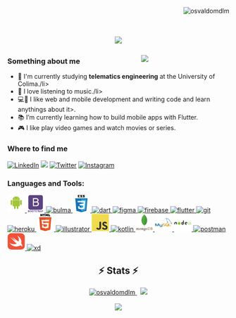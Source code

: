 <p align="right"> <img src="https://komarev.com/ghpvc/?username=osvaldomdlm&label=Profile%20views&color=0e75b6&style=flat" alt="osvaldomdlm" /> </p>

<h1 align="center">
  <a href="https://git.io/typing-svg">
    <img src="https://readme-typing-svg.herokuapp.com?color=%233BBAF7&size=30&width=420&lines=Hi+%F0%9F%91%8B+This+is+Osvaldo!;Nice+to+meet+you+++">
  </a>
</h1>

<img align="right" width="200" src="https://user-images.githubusercontent.com/62674782/139376849-99363663-f712-4f9a-9da9-b43a3727e934.png">

<h3>Something about me</h3>
<ul>
<li>🧐  I'm currently studying <strong>telematics engineering</strong> at the University of Colima./li>
<li>🎵 I love listening to music./li>
<li>💻📱 I like web and mobile development and writing code and learn anythings about it>.</li>
<li>📚 I’m currently learning how to build mobile apps with Flutter.</li>
<li>🎮 I like play video games and watch movies or series.</li>
</ul>


<h3 align="left">Where to find me</h3>
<p align="left">
<a href="https://www.linkedin.com/in/osvaldo-medina-30a59518b/" title="LinkedIn Profile"><img  height="30" width="40" alt="LinkedIn" src="https://raw.githubusercontent.com/rahuldkjain/github-profile-readme-generator/master/src/images/icons/Social/linked-in-alt.svg"></a>
<a href="mailto:osvaldo.benjamin31@gmail.com" title="Mail"><img width="30" src="https://upload.wikimedia.org/wikipedia/commons/4/4e/Mail_%28iOS%29.svg"></a>
<a href="https://twitter.com/intent/tweet?text=Wow:&url=https%3A%2F%2Fwww.linkedin.com%2Fin%2Fosvaldo-medina-30a59518b%2F"><img  height="30" width="40" alt="Twitter" src="https://raw.githubusercontent.com/rahuldkjain/github-profile-readme-generator/master/src/images/icons/Social/twitter.svg"></a>
 <a href="https://www.instagram.com/delamoraosvaldo/" title="Instagram Profile"><img  height="30" width="40" alt="Instagram"  src="https://raw.githubusercontent.com/rahuldkjain/github-profile-readme-generator/master/src/images/icons/Social/instagram.svg"></a>
</p>

<h3 align="left">Languages and Tools:</h3>
<p align="left"> 
<a href="https://developer.android.com" target="_blank"> <img src="https://raw.githubusercontent.com/devicons/devicon/master/icons/android/android-original-wordmark.svg" alt="android" width="40" height="40"/> </a><a href="https://getbootstrap.com" target="_blank"> <img src="https://raw.githubusercontent.com/devicons/devicon/master/icons/bootstrap/bootstrap-plain-wordmark.svg" alt="bootstrap" width="40" height="40"/> </a> <a href="https://bulma.io/" target="_blank"> <img src="https://raw.githubusercontent.com/gilbarbara/logos/804dc257b59e144eaca5bc6ffd16949752c6f789/logos/bulma.svg" alt="bulma" width="40" height="40"/> </a> <a href="https://www.w3schools.com/css/" target="_blank"> <img src="https://raw.githubusercontent.com/devicons/devicon/master/icons/css3/css3-original-wordmark.svg" alt="css3" width="40" height="40"/> </a> <a href="https://dart.dev" target="_blank"> <img src="https://www.vectorlogo.zone/logos/dartlang/dartlang-icon.svg" alt="dart" width="40" height="40"/> </a> <a href="https://www.figma.com/" target="_blank"> <img src="https://www.vectorlogo.zone/logos/figma/figma-icon.svg" alt="figma" width="40" height="40"/> </a> <a href="https://firebase.google.com/" target="_blank"> <img src="https://www.vectorlogo.zone/logos/firebase/firebase-icon.svg" alt="firebase" width="40" height="40"/> </a> <a href="https://flutter.dev" target="_blank"> <img src="https://www.vectorlogo.zone/logos/flutterio/flutterio-icon.svg" alt="flutter" width="40" height="40"/> </a> <a href="https://git-scm.com/" target="_blank"> <img src="https://www.vectorlogo.zone/logos/git-scm/git-scm-icon.svg" alt="git" width="40" height="40"/> </a> <a href="https://heroku.com" target="_blank"> <img src="https://www.vectorlogo.zone/logos/heroku/heroku-icon.svg" alt="heroku" width="40" height="40"/> </a> <a href="https://www.w3.org/html/" target="_blank"> <img src="https://raw.githubusercontent.com/devicons/devicon/master/icons/html5/html5-original-wordmark.svg" alt="html5" width="40" height="40"/> </a> <a href="https://www.adobe.com/in/products/illustrator.html" target="_blank"> <img src="https://www.vectorlogo.zone/logos/adobe_illustrator/adobe_illustrator-icon.svg" alt="illustrator" width="40" height="40"/> </a> <a href="https://developer.mozilla.org/en-US/docs/Web/JavaScript" target="_blank"> <img src="https://raw.githubusercontent.com/devicons/devicon/master/icons/javascript/javascript-original.svg" alt="javascript" width="40" height="40"/> </a> <a href="https://kotlinlang.org" target="_blank"> <img src="https://www.vectorlogo.zone/logos/kotlinlang/kotlinlang-icon.svg" alt="kotlin" width="40" height="40"/> </a> <a href="https://www.mongodb.com/" target="_blank"> <img src="https://raw.githubusercontent.com/devicons/devicon/master/icons/mongodb/mongodb-original-wordmark.svg" alt="mongodb" width="40" height="40"/> </a> <a href="https://www.mysql.com/" target="_blank"> <img src="https://raw.githubusercontent.com/devicons/devicon/master/icons/mysql/mysql-original-wordmark.svg" alt="mysql" width="40" height="40"/> </a> <a href="https://nodejs.org" target="_blank"> <img src="https://raw.githubusercontent.com/devicons/devicon/master/icons/nodejs/nodejs-original-wordmark.svg" alt="nodejs" width="40" height="40"/> </a> <a href="https://postman.com" target="_blank"> <img src="https://www.vectorlogo.zone/logos/getpostman/getpostman-icon.svg" alt="postman" width="40" height="40"/> </a> <a href="https://developer.apple.com/swift/" target="_blank"> <img src="https://raw.githubusercontent.com/devicons/devicon/master/icons/swift/swift-original.svg" alt="swift" width="40" height="40"/> </a> <a href="https://www.adobe.com/products/xd.html" target="_blank"> <img src="https://cdn.worldvectorlogo.com/logos/adobe-xd.svg" alt="xd" width="40" height="40"/> </a> </p>

<h2 align="center">⚡ Stats ⚡</h2>
<p align=center>
  <div align=center>
    <a href="https://github.com/denvercoder1/github-readme-streak-stats" title="Go to Source">
      <img  width=370 src="https://github-readme-streak-stats.herokuapp.com/?user=osvaldomdlm&theme=react&border=61dafb&hide_border=true" alt="osvaldomdlm" />
    </a>&nbsp
    <a href="https://github.com/osvaldomdlm/github-readme-stats" title="Go to Source">
      <img width=370 src="https://github-readme-stats.vercel.app/api?username=OsvaldoMDLM&show_icons=true&theme=react&border_color=61dafb&hide_border=true" />
    </a>
  </div>
  <br>
  <div align=center>
    <a href="https://github.com/osvaldomdlm/github-readme-stats">
      <img width=320 src="https://github-readme-stats.vercel.app/api/top-langs?username=osvaldomdlm&show_icons=true&locale=en&layout=compact&theme=react&border_color=61dafb&hide_border=true" />
    </a>
  </div>
  <br>
</p>
